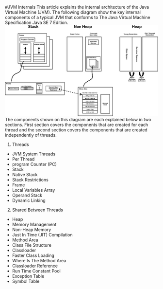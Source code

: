 #JVM Internals
This article explains the internal architecture of the Java Virtual Machine (JVM).
The following diagram show the key internal components of a typical JVM that conforms to The Java Virtual Machine Specification Java SE 7 Edition.
![image](Pictures/JVM_Internal_Architecture.png)
The components shown on this diagram are each explained below in two sections. First section covers the components that are created for each thread and the second section covers the components that are created independently of threads.

1. Threads  
 - JVM System Threads 
 - Per Thread
 - program Counter (PC)
 - Stack
 - Native Stack
 - Stack Restrictions
 - Frame
 - Local Variables Array
 - Operand Stack
 - Dynamic Linking
 
2. Shared Between Threads
 - Heap
 - Memory Management
 - Non-Heap Memory
 - Just In Time (JIT) Compilation
 - Method Area
 - Class File Structure
 - Classloader
 - Faster Class Loading
 - Where Is The Method Area
 - Classloader Reference
 - Run Time Constant Pool
 - Exception Table
 - Symbol Table

